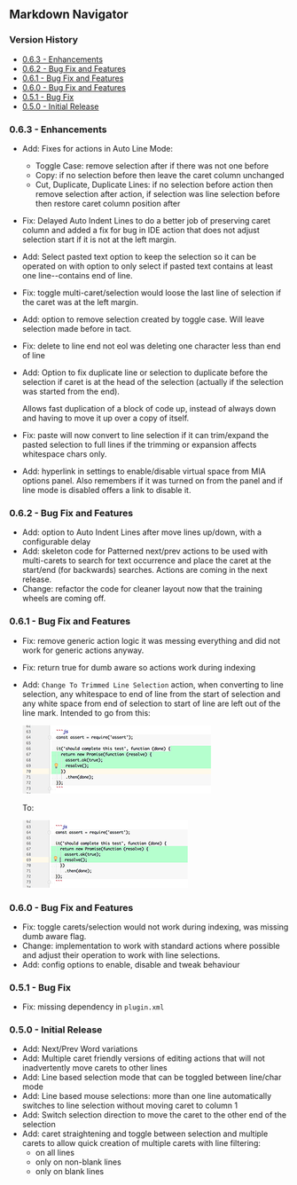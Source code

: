 ## Markdown Navigator

[TOC levels=3,6]: # "Version History"

### Version History
- [0.6.3 - Enhancements](#063---enhancements)
- [0.6.2 - Bug Fix and Features](#062---bug-fix-and-features)
- [0.6.1 - Bug Fix and Features](#061---bug-fix-and-features)
- [0.6.0 - Bug Fix and Features](#060---bug-fix-and-features)
- [0.5.1 - Bug Fix](#051---bug-fix)
- [0.5.0 - Initial Release](#050---initial-release)


### 0.6.3 - Enhancements

- Add: Fixes for actions in Auto Line Mode:
    - Toggle Case: remove selection after if there was not one before
    - Copy: if no selection before then leave the caret column unchanged
    - Cut, Duplicate, Duplicate Lines: if no selection before action then remove selection after
      action, if selection was line selection before then restore caret column position after
- Fix: Delayed Auto Indent Lines to do a better job of preserving caret column and added a fix
  for bug in IDE action that does not adjust selection start if it is not at the left margin.
- Add: Select pasted text option to keep the selection so it can be operated on with option to
  only select if pasted text contains at least one line--contains end of line.
- Fix: toggle multi-caret/selection would loose the last line of selection if the caret was at
  the left margin.
- Add: option to remove selection created by toggle case. Will leave selection made before in
  tact.
- Fix: delete to line end not eol was deleting one character less than end of line 
- Add: Option to fix duplicate line or selection to duplicate before the selection if caret is
  at the head of the selection (actually if the selection was started from the end). 

    Allows fast duplication of a block of code up, instead of always down and having to move it
    up over a copy of itself.
- Fix: paste will now convert to line selection if it can trim/expand the pasted selection to
  full lines if the trimming or expansion affects whitespace chars only. 
- Add: hyperlink in settings to enable/disable virtual space from MIA options panel. Also
  remembers if it was turned on from the panel and if line mode is disabled offers a link to
  disable it.

### 0.6.2 - Bug Fix and Features

- Add: option to Auto Indent Lines after move lines up/down, with a configurable delay
- Add: skeleton code for Patterned next/prev actions to be used with multi-carets to search for
  text occurrence and place the caret at the start/end (for backwards) searches. Actions are
  coming in the next release.
- Change: refactor the code for cleaner layout now that the training wheels are coming off.

### 0.6.1 - Bug Fix and Features

- Fix: remove generic action logic it was messing everything and did not work for generic
  actions anyway.
- Fix: return true for dumb aware so actions work during indexing
- Add: `Change To Trimmed Line Selection` action, when converting to line selection, any
  whitespace to end of line from the start of selection and any white space from end of
  selection to start of line are left out of the line mark. Intended to go from this:

    ![Character Selection](https://github.com/vsch/MissingInActions/raw/master/assets/images/CharacterSelection.png)

    To:

    ![Trimmed Line Selection](https://github.com/vsch/MissingInActions/raw/master/assets/images/TrimmedLineSelection.png)

### 0.6.0 - Bug Fix and Features

- Fix: toggle carets/selection would not work during indexing, was missing dumb aware flag.
- Change: implementation to work with standard actions where possible and adjust their operation
  to work with line selections.
- Add: config options to enable, disable and tweak behaviour

### 0.5.1 - Bug Fix

- Fix: missing dependency in `plugin.xml`

### 0.5.0 - Initial Release

- Add: Next/Prev Word variations
- Add: Multiple caret friendly versions of editing actions that will not inadvertently move
  carets to other lines
- Add: Line based selection mode that can be toggled between line/char mode
- Add: Line based mouse selections: more than one line automatically switches to line selection
  without moving caret to column 1
- Add: Switch selection direction to move the caret to the other end of the selection
- Add: caret straightening and toggle between selection and multiple carets to allow quick
  creation of multiple carets with line filtering:
    - on all lines
    - only on non-blank lines
    - only on blank lines

[Readme]: https://github.com/vsch/MissingInActions/blob/master/README.md

